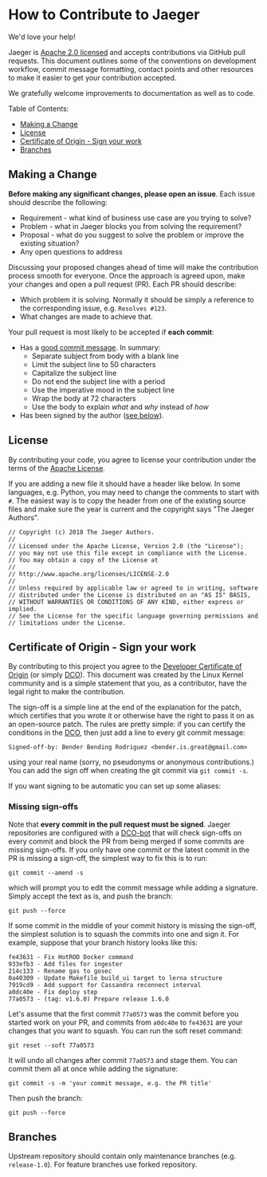 # How to Contribute to Jaeger

We'd love your help!

Jaeger is [Apache 2.0 licensed](./LICENSE) and accepts contributions via GitHub
pull requests. This document outlines some of the conventions on development
workflow, commit message formatting, contact points and other resources to make
it easier to get your contribution accepted.

We gratefully welcome improvements to documentation as well as to code.

Table of Contents:

* [Making a Change](#making-a-change)
* [License](#license)
* [Certificate of Origin - Sign your work](#sign-your-work)
* [Branches](#branches)

## Making a Change

**Before making any significant changes, please open an issue**. Each issue
should describe the following:

* Requirement - what kind of business use case are you trying to solve?
* Problem - what in Jaeger blocks you from solving the requirement?
* Proposal - what do you suggest to solve the problem or improve the existing
  situation?
* Any open questions to address

Discussing your proposed changes ahead of time will make the contribution
process smooth for everyone. Once the approach is agreed upon, make your changes
and open a pull request (PR). Each PR should describe:

* Which problem it is solving. Normally it should be simply a reference to the
  corresponding issue, e.g. `Resolves #123`.
* What changes are made to achieve that.

Your pull request is most likely to be accepted if **each commit**:

* Has a [good commit message][good-commit-msg]. In summary:
  * Separate subject from body with a blank line
  * Limit the subject line to 50 characters
  * Capitalize the subject line
  * Do not end the subject line with a period
  * Use the imperative mood in the subject line
  * Wrap the body at 72 characters
  * Use the body to explain _what_ and _why_ instead of _how_
* Has been signed by the author ([see below](#sign-your-work)).

## License

By contributing your code, you agree to license your contribution under the
terms of the [Apache License](./LICENSE).

If you are adding a new file it should have a header like below. In some
languages, e.g. Python, you may need to change the comments to start with `#`.
The easiest way is to copy the header from one of the existing source files and
make sure the year is current and the copyright says "The Jaeger Authors".

```
// Copyright (c) 2018 The Jaeger Authors.
//
// Licensed under the Apache License, Version 2.0 (the "License");
// you may not use this file except in compliance with the License.
// You may obtain a copy of the License at
//
// http://www.apache.org/licenses/LICENSE-2.0
//
// Unless required by applicable law or agreed to in writing, software
// distributed under the License is distributed on an "AS IS" BASIS,
// WITHOUT WARRANTIES OR CONDITIONS OF ANY KIND, either express or implied.
// See the License for the specific language governing permissions and
// limitations under the License.
```

## Certificate of Origin - Sign your work

By contributing to this project you agree to the
[Developer Certificate of Origin](https://developercertificate.org/) (or simply
[DCO](./DCO)). This document was created by the Linux Kernel community and is a
simple statement that you, as a contributor, have the legal right to make the
contribution.

The sign-off is a simple line at the end of the explanation for the patch, which
certifies that you wrote it or otherwise have the right to pass it on as an
open-source patch. The rules are pretty simple: if you can certify the
conditions in the [DCO](./DCO), then just add a line to every git commit
message:

    Signed-off-by: Bender Bending Rodriguez <bender.is.great@gmail.com>

using your real name (sorry, no pseudonyms or anonymous contributions.) You can
add the sign off when creating the git commit via `git commit -s`.

If you want signing to be automatic you can set up some aliases:

### Missing sign-offs

Note that **every commit in the pull request must be signed**. Jaeger
repositories are configured with a [DCO-bot][dco-bot] that will check sign-offs
on every commit and block the PR from being merged if some commits are missing
sign-offs. If you only have one commit or the latest commit in the PR is missing
a sign-off, the simplest way to fix this is to run:

```
git commit --amend -s
```

which will prompt you to edit the commit message while adding a signature.
Simply accept the text as is, and push the branch:

```
git push --force
```

If some commit in the middle of your commit history is missing the sign-off, the
simplest solution is to squash the commits into one and sign it. For example,
suppose that your branch history looks like this:

```
fe43631 - Fix HotROD Docker command
933efb3 - Add files for ingester
214c133 - Rename gas to gosec
0a40309 - Update Makefile build_ui target to lerna structure
7919cd9 - Add support for Cassandra reconnect interval
a0dc40e - Fix deploy step
77a0573 - (tag: v1.6.0) Prepare release 1.6.0
```

Let's assume that the first commit `77a0573` was the commit before you started
work on your PR, and commits from `a0dc40e` to `fe43631` are your changes that
you want to squash. You can run the soft reset command:

```
git reset --soft 77a0573
```

It will undo all changes after commit `77a0573` and stage them. You can commit
them all at once while adding the signature:

```
git commit -s -m 'your commit message, e.g. the PR title'
```

Then push the branch:

```
git push --force
```

[good-commit-msg]: https://chris.beams.io/posts/git-commit/
[dco-bot]: https://github.com/probot/dco#how-it-works

## Branches

Upstream repository should contain only maintenance branches (e.g. `release-1.0`). For feature
branches use forked repository.
